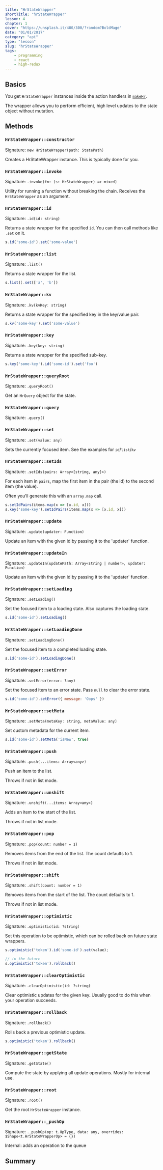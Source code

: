 ```yaml
---
title: "HrStateWrapper"
shortTitle: "hrStateWrapper"
lesson: 4
chapter: 1
cover: "https://unsplash.it/400/300/?random?BoldMage"
date: "01/01/2017"
category: "api"
type: "lesson"
slug: 'hrStateWrapper'
tags:
    - programming
    - react
    - high-redux
---
```


## Basics

You get `HrStateWrapper` instances inside the action handlers in [`makeHr`](/makeHr).

The wrapper allows you to perform efficient, high level updates to the state object without
mutation.

## Methods

<!-- BEGIN_GENERATED CLASS HrStateWrapper -->

### `HrStateWrapper::constructor`

Signature: `new HrStateWrapper(path: StatePath)`

Creates a HrStateWrapper instance. This is typically done for you.



### `HrStateWrapper::invoke`

Signature: `.invoke(fn: (s: HrStateWrapper) => mixed)`

Utility for running a function without breaking the chain. Receives the
`HrStateWrapper` as an argument.



### `HrStateWrapper::id`

Signature: `.id(id: string)`

Returns a state wrapper for the specified `id`. You can then call methods
like `.set` on it.

```javascript
s.id('some-id').set('some-value')
```



### `HrStateWrapper::list`

Signature: `.list()`

Returns a state wrapper for the list.

```javascript
s.list().set(['a', 'b'])
```



### `HrStateWrapper::kv`

Signature: `.kv(kvKey: string)`

Returns a state wrapper for the specified key in the key/value pair.

```javascript
s.kv('some-key').set('some-value')
```



### `HrStateWrapper::key`

Signature: `.key(key: string)`

Returns a state wrapper for the specified sub-key.

```javascript
s.key('some-key').id('some-id').set('foo')
```



### `HrStateWrapper::queryRoot`

Signature: `.queryRoot()`

Get an `HrQuery` object for the state.



### `HrStateWrapper::query`

Signature: `.query()`



### `HrStateWrapper::set`

Signature: `.set(value: any)`

Sets the currently focused item. See the examples for `id`/`list`/`kv`



### `HrStateWrapper::setIds`

Signature: `.setIds(pairs: Array<[string, any]>)`

For each item in `pairs`, map the first item in the pair (the id) to the
second item (the value).

Often you'll generate this with an `array.map` call.

```javascript
s.setIdPairs(items.map(x => [x.id, x]))
s.key('some-key').setIdPairs(items.map(x => [x.id, x]))
```



### `HrStateWrapper::update`

Signature: `.update(updater: Function)`

Update an item with the given id by passing it to the 'updater' function.



### `HrStateWrapper::updateIn`

Signature: `.updateIn(updatePath: Array<string | number>, updater: Function)`

Update an item with the given id by passing it to the 'updater' function.



### `HrStateWrapper::setLoading`

Signature: `.setLoading()`

Set the focused item to a loading state. Also captures the loading state.

```javascript
s.id('some-id').setLoading()
```



### `HrStateWrapper::setLoadingDone`

Signature: `.setLoadingDone()`

Set the focused item to a completed loading state.

```javascript
s.id('some-id').setLoadingDone()
```



### `HrStateWrapper::setError`

Signature: `.setError(error: ?any)`

Set the focused item to an error state. Pass `null` to clear the error state.

```javascript
s.id('some-id').setError({ message: 'Oops' })
```



### `HrStateWrapper::setMeta`

Signature: `.setMeta(metaKey: string, metaValue: any)`

Set custom metadata for the current item.

```javascript
s.id('some-id').setMeta('isNew', true)
```



### `HrStateWrapper::push`

Signature: `.push(...items: Array<any>)`

Push an item to the list.

Throws if not in list mode.



### `HrStateWrapper::unshift`

Signature: `.unshift(...items: Array<any>)`

Adds an item to the start of the list.

Throws if not in list mode.



### `HrStateWrapper::pop`

Signature: `.pop(count: number = 1)`

Removes items from the end of the list. The count defaults to 1.

Throws if not in list mode.



### `HrStateWrapper::shift`

Signature: `.shift(count: number = 1)`

Removes items from the start of the list. The count defaults to 1.

Throws if not in list mode.



### `HrStateWrapper::optimistic`

Signature: `.optimistic(id: ?string)`

Set this operation to be optimistic, which can be rolled back on future
state wrappers.

```javascript
s.optimistic('token').id('some-id').set(value);

// in the future
s.optimistic('token').rollback()
```



### `HrStateWrapper::clearOptimistic`

Signature: `.clearOptimistic(id: ?string)`

Clear optimistic updates for the given key. Usually good to do this when
your operation succeeds.



### `HrStateWrapper::rollback`

Signature: `.rollback()`

Rolls back a previous optimistic update.

```javascript
s.optimistic('token').rollback()
```



### `HrStateWrapper::getState`

Signature: `.getState()`

Compute the state by applying all update operations. Mostly for internal use.



### `HrStateWrapper::root`

Signature: `.root()`

Get the root `HrStateWrapper` instance.



### `HrStateWrapper::_pushOp`

Signature: `._pushOp(op: t.OpType, data: any, overrides: $Shape<t.HrStateWrapperOp> = {})`

Internal: adds an operation to the queue

<!-- END_GENERATED -->

## Summary
